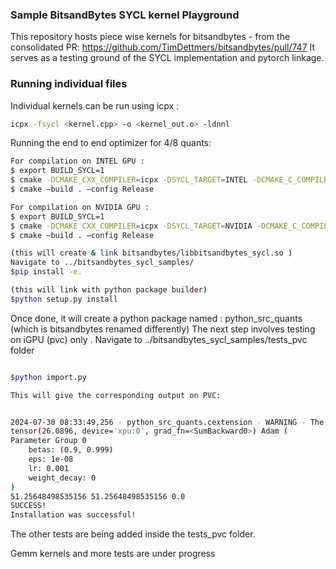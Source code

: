 ### Sample BitsandBytes SYCL kernel Playground

This repository hosts piece wise kernels for bitsandbytes - from the consolidated PR: https://github.com/TimDettmers/bitsandbytes/pull/747
It serves as a testing ground of the SYCL implementation and pytorch linkage. 

### Running individual files

Individual kernels can be run using icpx :

```bash
icpx -fsycl <kernel.cpp> -o <kernel_out.o> -ldnnl
```

Running the end to end optimizer for 4/8 quants:

```bash
For compilation on INTEL GPU :
$ export BUILD_SYCL=1
$ cmake -DCMAKE_CXX_COMPILER=icpx -DSYCL_TARGET=INTEL -DCMAKE_C_COMPILER=icx -DCOMPUTE_BACKEND=sycl
$ cmake –build . –config Release

For compilation on NVIDIA GPU :
$ export BUILD_SYCL=1
$ cmake -DCMAKE_CXX_COMPILER=icpx -DSYCL_TARGET=NVIDIA -DCMAKE_C_COMPILER=icx -DCOMPUTE_BACKEND=sycl
$ cmake –build . –config Release

(this will create & link bitsandbytes/libbitsandbytes_sycl.so )
Navigate to ../bitsandbytes_sycl_samples/
$pip install -e.

(this will link with python package builder)
$python setup.py install 
```


Once done, it will create a python package named : python_src_quants (which is bitsandbytes renamed differently)
The next step involves testing on iGPU (pvc) only .
Navigate to ../bitsandbytes_sycl_samples/tests_pvc folder

```bash

$python import.py 

This will give the corresponding output on PVC:


2024-07-30 08:33:49,256 - python_src_quants.cextension - WARNING - The installed version of bitsandbytes was compiled without GPU support. 8-bit optimizers, 8-bit multiplication, and GPU quantization are unavailable.
tensor(26.0896, device='xpu:0', grad_fn=<SumBackward0>) Adam (
Parameter Group 0
    betas: (0.9, 0.999)
    eps: 1e-08
    lr: 0.001
    weight_decay: 0
)
51.25648498535156 51.25648498535156 0.0
SUCCESS!
Installation was successful!

```
The other tests are being added inside the tests_pvc folder. 

Gemm kernels and more tests are under progress
